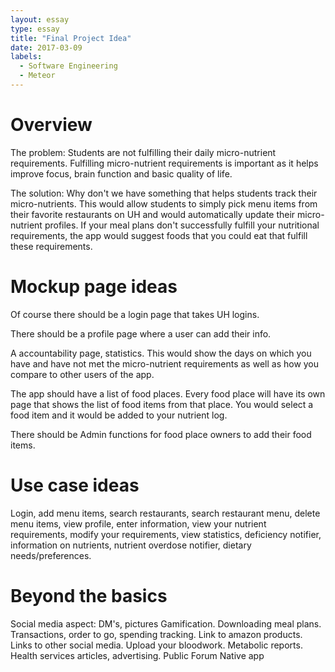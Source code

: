 ```yaml
---
layout: essay
type: essay
title: "Final Project Idea"
date: 2017-03-09
labels:
  - Software Engineering
  - Meteor
---
```

# Overview 
The problem: Students are not fulfilling their daily micro-nutrient requirements. Fulfilling micro-nutrient requirements is important as it helps improve focus, brain function and basic quality of life.

The solution: Why don't we have something that helps students track their micro-nutrients. This would allow students to simply pick menu items from their favorite restaurants on UH and would automatically update their micro-nutrient profiles. If your meal plans don't successfully fulfill your nutritional requirements, the app would suggest foods that you could eat that fulfill these requirements.

# Mockup page ideas

Of course there should be a login page that takes UH logins.

There should be a profile page where a user can add their info.

A accountability page, statistics. This would show the days on which you have and have not met the micro-nutrient requirements as well as how you compare to other users of the app.

The app should have a list of food places. Every food place will have its own page that shows the list of food items from that place. You would select a food item and it would be added to your nutrient log.

There should be Admin functions for food place owners to add their food items.

# Use case ideas

Login, add menu items, search restaurants, search restaurant menu, delete menu items, view profile, enter information, view your nutrient requirements, modify your requirements, view statistics, deficiency notifier, information on nutrients, nutrient overdose notifier, dietary needs/preferences.

# Beyond the basics
Social media aspect: DM's, pictures
Gamification.
Downloading meal plans.
Transactions, order to go, spending tracking.
Link to amazon products.
Links to other social media.
Upload your bloodwork.
Metabolic reports.
Health services articles, advertising.
Public Forum
Native app
